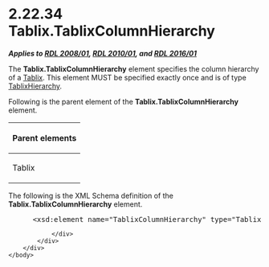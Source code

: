 <html dir="LTR" xmlns:mshelp="http://msdn.microsoft.com/mshelp" xmlns:ddue="http://ddue.schemas.microsoft.com/authoring/2003/5" xmlns:xlink="http://www.w3.org/1999/xlink" xmlns:tool="http://www.microsoft.com/tooltip">
    <head>
        <meta http-equiv="Content-Type" content="text/html; CHARSET=utf-8"></meta>
        <meta name="save" content="history"></meta>
        <title>2.22.34 Tablix.TablixColumnHierarchy</title>
        <xml>
            <mshelp:toctitle title="2.22.34 Tablix.TablixColumnHierarchy"></mshelp:toctitle>
            <mshelp:rltitle title="[MS-RDL]: Tablix.TablixColumnHierarchy"></mshelp:rltitle>
            <mshelp:keyword index="A" term="cec79793-0ca9-47b9-b2f0-465fb01fd808"></mshelp:keyword>
            <mshelp:attr name="DCSext.ContentType" value="open specification"></mshelp:attr>
            <mshelp:attr name="AssetID" value="cec79793-0ca9-47b9-b2f0-465fb01fd808"></mshelp:attr>
            <mshelp:attr name="TopicType" value="kbRef"></mshelp:attr>
            <mshelp:attr name="DCSext.Title" value="[MS-RDL]: Tablix.TablixColumnHierarchy" />
        </xml>
    </head>
    <body>
        <div id="header">
            <h1 class="heading">2.22.34 Tablix.TablixColumnHierarchy</h1>
        </div>
        <div id="mainSection">
            <div id="mainBody">
                <div id="allHistory" class="saveHistory"></div>
                <div id="sectionSection0" class="section" name="collapseableSection">
                    

<p><b><i>Applies to </i></b><a href="1e855f94-4617-47e4-b89e-0856c6cb420f.html"><b><i>RDL 2008/01</i></b></a><b><i>,
</i></b><a href="3428e690-a348-4ec7-8a6a-8efb42d2cdee.html"><b><i>RDL 2010/01</i></b></a><b><i>,
and </i></b><a href="52ce3983-2bfc-4e72-9359-42aaf5fe4509.html"><b><i>RDL 2016/01</i></b></a></p>

<p>The <b>Tablix.TablixColumnHierarchy</b> element specifies
the column hierarchy of a <a href="e42fb86e-799a-4202-8845-ac38831efccb.html">Tablix</a>.
This element MUST be specified exactly once and is of type <a href="b1343a7c-2bbf-414a-a498-2195e45d3bb5.html">TablixHierarchy</a>.</p>

<p>Following is the parent element of the <b>Tablix.TablixColumnHierarchy</b>
element.</p>

<table>
 <thead>
  <tr>
   <th>
   <p>Parent elements</p>
   </th>
  </tr>
 </thead>
 <tr>
  <td>
  <p>Tablix</p>
  </td>
 </tr>
</table>

<p>The following is the XML Schema definition of the <b>Tablix.TablixColumnHierarchy</b>
element.</p>

<dl>
<dd>
<div><pre> &lt;xsd:element name=&quot;TablixColumnHierarchy&quot; type=&quot;TablixHierarchyType&quot; minOccurs=&quot;1&quot; /&gt;
</pre></div>
</dd></dl>


                </div>
            </div>
        </div>
    </body>
</html>